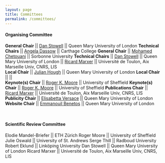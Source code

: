 ```yaml
---
layout: page 
title: Committees
permalink: /committees/
--- 
```

 
 
#### Organising Committee   

**General Chair**       || [Dan Stowell](mailto:dan.stowell@qmul.ac.uk)          ||       Queen Mary University of London
**Technical Chairs**    || [Angela Dassow](mailto:adassow@carthage.edu)          ||       Carthage College
**General Chair**       || [Mohamed Chetouani](mailto:dan.stowell@qmul.ac.uk)          ||       Sorbonne University
**Technical Chairs**    || [Dan Stowell](mailto:dan.stowell@qmul.ac.uk)          ||       Queen Mary University of London
                        || [Ricard Marxer](mailto:ricard.marxer@lis-lab.fr)      ||       Université de Toulon, Aix Marseille Univ, CNRS, LIS    
**Local Chair**         || [Julian Hough](mailto:julian.hough@qmul.ac.uk)        ||       Queen Mary University of London
**Local Chair**         ||                                                          ||       
**Keynote(s) Chair**    || [Roger K. Moore](mailto:r.k.moore@sheffield.ac.uk)    ||       University of Sheffield
**Keynote(s) Chair**    || [Roger K. Moore](mailto:r.k.moore@sheffield.ac.uk)    ||       University of Sheffield
**Publications Chair**  || [Ricard Marxer](mailto:ricard.marxer@lis-lab.fr)      ||       Université de Toulon, Aix Marseille Univ, CNRS, LIS
**Publicity Chair**     || [Elisabetta Versace](mailto:e.versace@qmul.ac.uk)     ||       Queen Mary University of London
**Website Chair**             || [Emmanouil Benetos](mailto:emmanouil.benetos@qmul.ac.uk) ||    Queen Mary University of London
<!---**Website Chair**             || [Emmanouil Benetos](mailto:emmanouil.benetos@qmul.ac.uk) ||    Queen Mary University of London
**Senior Events and Engagement Coordinator** || [Jessie Wand](mailto:jwand@turing.ac.uk) ||    The Alan Turing Institute
-->



<br/>  
  
#### Scientific Review Committee

Elodie Mandel-Briefer     ||    ETH Zürich
Roger Moore        ||    University of Sheffield
Julie Oswald       ||    University of St. Andrews
Serge Thill        ||    Radboud University
Robert Eklund      ||    Linköping University
Dan Stowell        ||    Queen Mary University of London
Ricard Marxer      ||    Université de Toulon, Aix Marseille Univ, CNRS, LIS


<!---
Emmanouil Benetos  ||    Queen Mary University of London
Julian Hough       ||    Queen Mary University of London
Kaspar Althoefer   ||    Queen Mary University of London
Ildar Farkhatdinov ||    Queen Mary University of London
Matthew Purver     ||    Queen Mary University of London
Elisabetta Versace ||    Queen Mary University of London
Ricard Marxer      ||    Université de Toulon, Aix Marseille Univ, CNRS, LIS
-->

<br/>  
 <!---
#### Local Arrangements Team -->
 <!---
Veronica Morfi     ||    Queen Mary University of London
Zico Pratama Putra        ||    Queen Mary University of London
Shuge Wang       ||    Queen Mary University of London
Courtney  Reed        ||    Queen Mary University of London
-->
